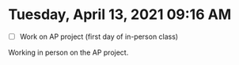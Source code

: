 # Tuesday, April 13, 2021 09:16 AM
- [ ] Work on AP project (first day of in-person class)

Working in person on the AP project. 
